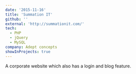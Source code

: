 ```yaml
---
date: '2015-11-16'
title: 'Summation IT'
github: ''
external: 'http://summationit.com/'
tech:
  - PHP
  - jQuery
  - MySQL
company: Adept concepts
showInProjects: true
---
```


A corporate website which also has a login and blog feature.
